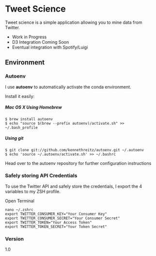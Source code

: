 # Tweet Science

Tweet science is a simple application allowing you to mine data from Twitter.

  - Work in Progress
  - D3 Integration Coming Soon
  - Eventual integration with Spotify/Luigi


  ## Environment

  ### Autoenv

  I use **autoenv** to automatically activate the conda environment.

  Install it easily:

  ##### Mac OS X Using Homebrew

  ```
  $ brew install autoenv
  $ echo "source $(brew --prefix autoenv)/activate.sh" >> ~/.bash_profile

  ```

  ##### Using git

  ```
  $ git clone git://github.com/kennethreitz/autoenv.git ~/.autoenv
  $ echo 'source ~/.autoenv/activate.sh' >> ~/.bashrc
  ```

  Head over to the autoenv repository for further configuration instructions

  [Autoenv Github Repo]: https://github.com/kennethreitz/autoenv	"autoenv"

  ### Safely storing API Credentials

  To use the Twitter API and safely store the credentials, I export the 4 variables to my ZSH profile.

  Open Terminal

  ```
  nano ~/.zshrc
  export TWITTER_CONSUMER_KEY="Your Consumer Key"
  export TWITTER_CONSUMER_SECRET="Your Consumer Secret"
  export TWITTER_TOKEN="Your Access Token"
  export TWITTER_TOKEN_SECRET="Your Token Secret"
  ```


### Version
1.0
